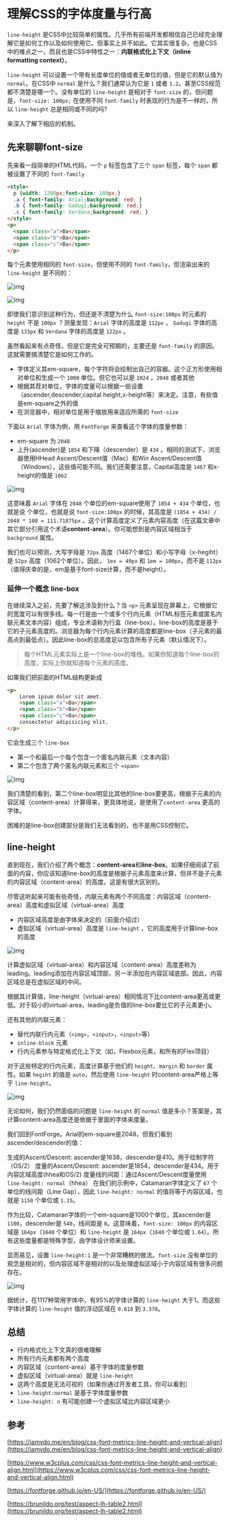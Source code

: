 ﻿# 理解CSS的字体度量与行高

`line-height` 是CSS中比较简单的属性。几乎所有前端开发都相信自己已经完全理解它是如何工作以及如何使用它。但事实上并不如此。它其实很复杂，也是CSS中的难点之一，而且也是CSS中特性之一：**内联格式化上下文（inline formatting context）**。

`line-height` 可以设置一个带有长度单位的值或者无单位的值，但是它的默认值为 `normal`。在CSS中 `normal` 是什么？我们通常认为它是 `1` 或者 `1.2`。甚至CSS规范都不清楚是哪一个。没有单位的 `line-height` 是相对于 `font-size` 的，但问题是，`font-size: 100px;` 在使用不同 `font-family` 时表现的行为是不一样的，所以 `line-height` 总是相同或不同的吗?

来深入了解下相应的机制。

## 先来聊聊font-size

先来看一段简单的HTML代码，一个 `p` 标签包含了三个 `span` 标签，每个 `span` 都被设置了不同的 `font-family` 

```html
<style>
  p {width: 1200px;font-size: 100px;}
  .a { font-family: Arial;background: red; }
  .b { font-family: Gadugi;background: red;}
  .c { font-family: Verdana;background: red; }
</style>
<p>
  <span class="a">Ba</span>
  <span class="b">Ba</span>
  <span class="c">Ba</span>
</p> 
```

每个元素使用相同的 `font-size`，但使用不同的 `font-family`，但渲染出来的 `line-height` 是不同的：

![img](http://pchbeel8i.bkt.clouddn.com/20181115-1.png)

![img](http://pchbeel8i.bkt.clouddn.com/20181115-2.png)

即使我们意识到这种行为，但还是不清楚为什么 `font-size:100px` 时元素的 `height` 不是 `100px` ？测量发现：`Arial` 字体的高度是 `112px` ， `Gadugi` 字体的高度是 `133px` 和 `Verdana` 字体的高度是 `122px` 。

虽然看起来有点奇怪，但是它是完全可预期的，主要还是 `font-family` 的原因。这就需要搞清楚它是如何工作的。

* 字体定义其em-square，每个字符将会绘制出自己的容器。这个正方形使用相对单位和生成一个 `1000` 单位。但它也可以是 `1024` ，`2048` 或者其他
* 根据其荐对单位，字体的度量可以根据一些设置（ascender,descender,capital height,x-height等）来决定。注意，有些值是em-square之外的值
* 在浏览器中，相对单位是用于缩放用来适应所需的 `font-size`

下面以 `Arial` 字体为例，用 `FontForge` 来查看这个字体的度量参数：

* em-square 为 `2048`
* 上升(ascender)是 `1854` 和下降（descender）是 `434` 。相同的测试下，浏览器使用HHead Ascent/Descent值（Mac）和Win Ascent/Descent值（Windows），这些值可能不同。我们还需要注意，Capital高度是 `1467` 和x-height的值是 `1062`

![img](http://pchbeel8i.bkt.clouddn.com/20181115-3.png)

这意味着 `Arial` 字体在 `2048` 个单位的em-square使用了 `1854 + 434` 个单位，也就是说 个单位，也就是说 `font-size:100px` 的时候，其高度是 `(1854 + 434) / 2048 * 100 = 111.71875px` 。这个计算高度定义了元素内容高度（在这篇文章中其它部分引用这个术语**content-area**）。你可能想到是内容区域相当于 `background` 属性。

我们也可以预测，大写字母是 `72px` 高度（1467个单位）和小写字母（x-hegiht）是 `52px` 高度（1062个单位）。因此， `1ex = 49px` 和 `1em = 100px`，而不是 `112px`（值得庆幸的是，em是基于font-size计算，而不是height）。

### 延伸一个概念 line-box

在继续深入之前，先要了解这涉及到什么？当 `<p>` 元素呈现在屏幕上，它根据它的宽度可以有很多线。每一行是由一个或多个行内元素（HTML标签元素或匿名内联元素文本内容）组成，专业术语称为行盒（line-box）。line-box的高度是基于它的子元素高度的。浏览器为每个行内元素计算的高度都是line-box（子元素的最高点到最低点）。因此line-box的总高度足以包含所有子元素（默认情况下）。

> 每个HTML元素实际上是一个line-box的堆栈。如果你知道每个line-box的高度，实际上你就知道每个元素的高度。

如果我们把前面的HTML结构更新成

```html
<p>
    Lorem ipsum dolor sit amet.
    <span class="a">Ba</span>
	<span class="b">Ba</span>
	<span class="c">Ba</span>
	consectetur adipisicing elit.
</p>
``` 

它会生成三个 `line-box`
* 第一个和最后一个每个包含一个匿名内联元素（文本内容）
* 第二个包含了两个匿名内联元素和三个 `<span>`

![img](http://pchbeel8i.bkt.clouddn.com/20181115-4.png)

我们清楚的看到，第二个line-box明显比其他的line-box要更高，根据子元素的内容区域（content-area）计算得来，更具体地说，是使用了`content-area` 更高的字体。

困难的是line-box创建部分是我们无法看到的，也不是用CSS控制它。

## line-height

直到现在，我们介绍了两个概念：**content-area**和**line-box**。如果仔细阅读了前面的内容，你应该知道line-box的高度是根据子元素高度来计算，但并不是子元素的内容区域（content-area）的高度。这是有很大区别的。

尽管这听起来可能有些奇怪，内联元素有两个不同高度：内容区域（content-area）高度和虚拟区域（virtual-area）高度

* 内容区域高度是由字体来决定的（前面介绍过）
* 虚拟区域（virtual-area）高度是 `line-height` ，它的高度用于计算line-box的高度

![img](http://pchbeel8i.bkt.clouddn.com/20181115-5.png)

计算虚拟区域（virtual-area）和内容区域（content-area）高度差称为leading。leading添加在内容区域顶部，另一半添加在内容区域底部。因此，内容区域总是在虚拟区域的中间。

根据其计算值，line-height（virtual-area）相同情况下比content-area更高或更低。对于较小的virtual-area，leading是负值的line-box要比它的子元素更小。

还有其他的内联元素：

* 替代内联行内元素（`<img>`，`<input>`，`<input>`等）
* `inline-block` 元素
* 行内元素参与特定格式化上下文（如，Flexbox元素，和所有的Flex项目）

对于这些特定的行内元素，高度计算基于他们的 `height`、`margin` 和 `border` 属性。如果 `hegiht` 的值是 `auto`，然后使用 `line-height` 时content-area严格上等于 `line-height`。

![img](http://pchbeel8i.bkt.clouddn.com/20181115-6.png)

无论如何，我们仍然面临的问题是 `line-height` 的 `normal` 值是多小？答案是，其计算content-area高度还是依据于里面的字体来度量。

我们回到FontForge。Arial的em-square是2048，但我们看到ascender/descender的值：

生成的Ascent/Descent: ascender是1638，descender是410。用于绘制字符（OS/2）
度量的Ascent/Descent: ascender是1854，descender是434。用于内容区域高度(hhea和OS/2)
度量线的间距：通过Ascent/Descent度量使用 `line-height: normal`（hhea）
在我们的示例中，Catamaran字体定义了 `67` 个单位的线间距（Line Gap），因此 `line-height: normal` 的值将等于内容区域，也就是 `1150` 个单位或 `1.15`。

作为比较，Catamaran字体的一个em-square是1000个单位，其ascender是 `1100`，descender是 `540`，线间距是 `0`。这意味着，`font-size: 100px` 的内容区域是 `164px`（`1640` 个单位）和 `line-height` 是 `164px`（`1640` 个单位或 `1.64`）。所有这些度量都是特殊字型，由字体设计师来设置。

显而易见，设置 `line-height:1` 是一个非常糟糕的做法。`font-size` 没有单位的观念是相对的，但内容区域不是相对的以及处理虚拟区域小于内容区域有很多问题存在。

![img](http://pchbeel8i.bkt.clouddn.com/20181115-7.png)

据统计，在1117种常用字体中，有95%的字体计算的 `line-height` 大于1。而这些字体计算的 `line-height` 值的浮动区域在 `0.618` 到 `3.378`。

## 总结

* 行内格式化上下文真的很难理解
* 所有行内元素都有两个高度
* 内容区域（content-area）基于字体的度量参数
* 虚拟区域（virtual-area）就是 `line-height`
* 这两个高度是无法可视的（如果你通过开发者工具，你可以看到）
* `line-height:normal` 是基于字体度量参数
* `line-height: n` 有可能创建一个虚拟区域比内容区域更小

## 参考

[https://iamvdo.me/en/blog/css-font-metrics-line-height-and-vertical-align](https://iamvdo.me/en/blog/css-font-metrics-line-height-and-vertical-align)

[https://www.w3cplus.com/css/css-font-metrics-line-height-and-vertical-align.html](https://www.w3cplus.com/css/css-font-metrics-line-height-and-vertical-align.html)

[https://fontforge.github.io/en-US/](https://fontforge.github.io/en-US/)

[https://brunildo.org/test/aspect-lh-table2.html](https://brunildo.org/test/aspect-lh-table2.html)

